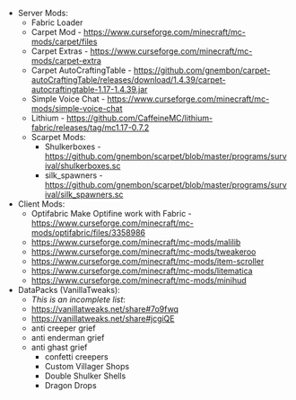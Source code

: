 - Server Mods:
	- Fabric Loader
	- Carpet Mod - https://www.curseforge.com/minecraft/mc-mods/carpet/files
	- Carpet Extras - https://www.curseforge.com/minecraft/mc-mods/carpet-extra
	- Carpet AutoCraftingTable - https://github.com/gnembon/carpet-autoCraftingTable/releases/download/1.4.39/carpet-autocraftingtable-1.17-1.4.39.jar
	- Simple Voice Chat - https://www.curseforge.com/minecraft/mc-mods/simple-voice-chat
	- Lithium - https://github.com/CaffeineMC/lithium-fabric/releases/tag/mc1.17-0.7.2
	- Scarpet Mods:
		- Shulkerboxes - https://github.com/gnembon/scarpet/blob/master/programs/survival/shulkerboxes.sc
		- silk_spawners - https://github.com/gnembon/scarpet/blob/master/programs/survival/silk_spawners.sc
- Client Mods:
	- Optifabric Make Optifine work with Fabric - https://www.curseforge.com/minecraft/mc-mods/optifabric/files/3358986
	- https://www.curseforge.com/minecraft/mc-mods/malilib
	- https://www.curseforge.com/minecraft/mc-mods/tweakeroo
	- https://www.curseforge.com/minecraft/mc-mods/item-scroller
	- https://www.curseforge.com/minecraft/mc-mods/litematica
	- https://www.curseforge.com/minecraft/mc-mods/minihud
- DataPacks (VanillaTweaks):
	- *This is an incomplete list*:
	- https://vanillatweaks.net/share#7o9fwq
	- https://vanillatweaks.net/share#jcgiQE
	- anti creeper grief
	- anti enderman grief
	- anti ghast grief
		- confetti creepers
		- Custom Villager Shops
		- Double Shulker Shells
		- Dragon Drops
